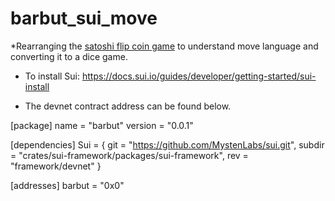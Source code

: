 # barbut_sui_move

*Rearranging the [satoshi flip coin game](https://github.com/MystenLabs/satoshi-coin-flip) to understand move language and converting it to a dice game.

* To install Sui: https://docs.sui.io/guides/developer/getting-started/sui-install

* The devnet contract address can be found below.

[package]
name = "barbut"
version = "0.0.1"

[dependencies]
Sui = { git = "https://github.com/MystenLabs/sui.git", subdir = "crates/sui-framework/packages/sui-framework", rev = "framework/devnet" }

[addresses]
barbut = "0x0"
